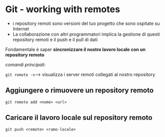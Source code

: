 # Git - working with remotes
- i repository remoti sono versioni del tuo progetto che sono ospitate su Internet
- La collaborazione con altri programmatori implica la gestione di questi repository remoti e il push e il pull di dati

Fondamentale è saper **sincronizzare il nostro lavoro locale con un repository remoto**

*comandi principali:*

`git remote -v`--> visualizza i server remoti collegati al nostro repository

## Aggiungere o rimuovere un repository remoto

`git remote add <nome> <url>`

## Caricare il lavoro locale sul repository remoto

`git push <remote> <ramo-locale>`
